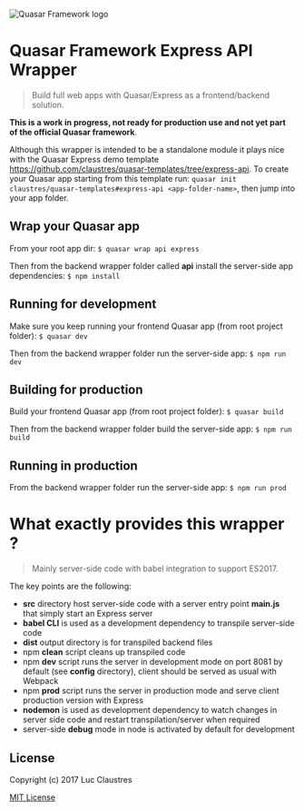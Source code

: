 ![Quasar Framework logo](http://quasar-framework.org/images/logo/xxhdpi.png)

# Quasar Framework Express API Wrapper
> Build full web apps with Quasar/Express as a frontend/backend solution.

**This is a work in progress, not ready for production use and not yet part of the official Quasar framework**.

Although this wrapper is intended to be a standalone module it plays nice with the Quasar Express demo template https://github.com/claustres/quasar-templates/tree/express-api. To create your Quasar app starting from this template run: `quasar init claustres/quasar-templates#express-api <app-folder-name>`, then jump into your app folder.

## Wrap your Quasar app
From your root app dir: `$ quasar wrap api express`

Then from the backend wrapper folder called **api** install the server-side app dependencies: `$ npm install`

## Running for development
Make sure you keep running your frontend Quasar app (from root project folder): `$ quasar dev`

Then from the backend wrapper folder run the server-side app: `$ npm run dev`

## Building for production
Build your frontend Quasar app (from root project folder): `$ quasar build`

Then from the backend wrapper folder build the server-side app: `$ npm run build`

## Running in production
From the backend wrapper folder run the server-side app: `$ npm run prod`

# What exactly provides this wrapper ?
> Mainly server-side code with babel integration to support ES2017.

The key points are the following:
- **src** directory host server-side code with a server entry point **main.js** that simply start an Express server
- **babel CLI** is used as a development dependency to transpile server-side code
- **dist** output directory is for transpiled backend files
- npm **clean** script cleans up transpiled code
- npm **dev** script runs the server in development mode on port 8081 by default (see **config** directory), client should be served as usual with Webpack
- npm **prod** script runs the server in production mode and serve client production version with Express
- **nodemon** is used as development dependency to watch changes in server side code and restart transpilation/server when required
- server-side **debug** mode in node is activated by default for development

## License

Copyright (c) 2017 Luc Claustres

[MIT License](http://en.wikipedia.org/wiki/MIT_License)
